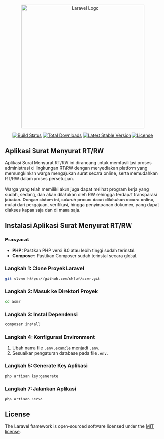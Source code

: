 <p align="center"><a href="https://laravel.com" target="_blank"><img src="https://raw.githubusercontent.com/laravel/art/master/logo-lockup/5%20SVG/2%20CMYK/1%20Full%20Color/laravel-logolockup-cmyk-red.svg" width="400" alt="Laravel Logo"></a></p>

<p align="center">
<a href="https://github.com/laravel/framework/actions"><img src="https://github.com/laravel/framework/workflows/tests/badge.svg" alt="Build Status"></a>
<a href="https://packagist.org/packages/laravel/framework"><img src="https://img.shields.io/packagist/dt/laravel/framework" alt="Total Downloads"></a>
<a href="https://packagist.org/packages/laravel/framework"><img src="https://img.shields.io/packagist/v/laravel/framework" alt="Latest Stable Version"></a>
<a href="https://packagist.org/packages/laravel/framework"><img src="https://img.shields.io/packagist/l/laravel/framework" alt="License"></a>
</p>

## Aplikasi Surat Menyurat RT/RW

Aplikasi Surat Menyurat RT/RW ini dirancang untuk memfasilitasi proses administrasi di lingkungan RT/RW dengan menyediakan platform yang memungkinkan warga mengajukan surat secara online, serta memudahkan RT/RW dalam proses persetujuan. <br><br>
Warga yang telah memiliki akun juga dapat melihat program kerja yang sudah, sedang, dan akan dilakukan oleh RW sehingga terdapat transparasi jabatan. Dengan sistem ini, seluruh proses dapat dilakukan secara online, mulai dari pengajuan, verifikasi, hingga penyimpanan dokumen, yang dapat diakses kapan saja dan di mana saja.


## Instalasi Aplikasi Surat Menyurat RT/RW

### Prasyarat
* **PHP:** Pastikan PHP versi 8.0 atau lebih tinggi sudah terinstal.
* **Composer:** Pastikan Composer sudah terinstal secara global.

### Langkah 1: Clone Proyek Laravel
```bash
git clone https://github.com/shluf/asmr.git
```

### Langkah 2: Masuk ke Direktori Proyek
```bash
cd asmr
```

### Langkah 3: Instal Dependensi
```bash
composer install
```

### Langkah 4: Konfigurasi Environment
1. Ubah nama file `.env.example` menjadi `.env`.
2. Sesuaikan pengaturan database pada file `.env`.

### Langkah 5: Generate Key Aplikasi
```bash
php artisan key:generate
```

### Langkah 7: Jalankan Aplikasi
```bash
php artisan serve
```






## License

The Laravel framework is open-sourced software licensed under the [MIT license](https://opensource.org/licenses/MIT).